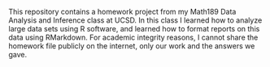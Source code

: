 This repository contains a homework project from my Math189 Data Analysis and Inference class at UCSD.
In this class I learned how to analyze large data sets using R software, and learned how to format reports on this data using RMarkdown.
For academic integrity reasons, I cannot share the homework file publicly on the internet, only our work and the answers we gave.
